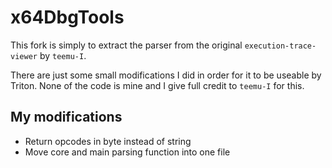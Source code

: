 # x64DbgTools

This fork is simply to extract the parser from the original `execution-trace-viewer` by `teemu-I`.

There are just some small modifications I did in order for it to be useable by Triton. 
None of the code is mine and I give full credit to `teemu-I` for this.

## My modifications

* Return opcodes in byte instead of string
* Move core and main parsing function into one file
